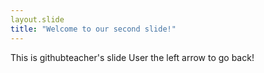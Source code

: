 ```yaml
---
layout.slide
title: "Welcome to our second slide!"
---
```

This is githubteacher's slide
User the left arrow to go back!

